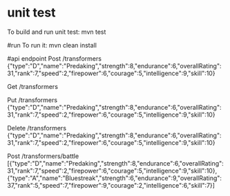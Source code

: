 # unit test
To build and run unit test: mvn test

#run
To run it: mvn clean install

#api endpoint
Post /transformers
{"type":"D","name":"Predaking","strength":8,"endurance":6,"overallRating":31,"rank":7,"speed":2,"firepower":6,"courage":5,"intelligence":9,"skill":10}

Get /transformers

Put /transformers
{"type":"D","name":"Predaking","strength":8,"endurance":6,"overallRating":31,"rank":7,"speed":2,"firepower":6,"courage":5,"intelligence":9,"skill":10}

Delete /transformers
{"type":"D","name":"Predaking","strength":8,"endurance":6,"overallRating":31,"rank":7,"speed":2,"firepower":6,"courage":5,"intelligence":9,"skill":10}

Post /transformers/battle
[{"type":"D","name":"Predaking","strength":8,"endurance":6,"overallRating":31,"rank":7,"speed":2,"firepower":6,"courage":5,"intelligence":9,"skill":10},{"type":"A","name":"Bluestreak","strength":6,"endurance":9,"overallRating":37,"rank":5,"speed":7,"firepower":9,"courage":2,"intelligence":6,"skill":7}]
